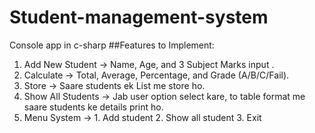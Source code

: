 # Student-management-system
Console app in c-sharp
##Features to Implement:
1. Add New Student → Name, Age, and 3 Subject Marks input .
2. Calculate → Total, Average, Percentage, and Grade (A/B/C/Fail).
3. Store → Saare students ek List<Student> me store ho.
4. Show All Students → Jab user option select kare, to table format me saare students ke details print ho.
5. Menu System → 1. Add student  2. Show all student 3. Exit
   

